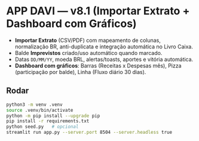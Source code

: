 # APP DAVI — v8.1 (Importar Extrato + Dashboard com Gráficos)

- **Importar Extrato** (CSV/PDF) com mapeamento de colunas, normalização BR, anti-duplicata e integração automática no Livro Caixa.
- Balde **Imprevistos** criado/uso automático quando marcado.
- Datas `DD/MM/YY`, moeda BRL, alertas/toasts, aportes e vitória automática.
- **Dashboard com gráficos**: Barras (Receitas x Despesas mês), Pizza (participação por balde), Linha (Fluxo diário 30 dias).

## Rodar
```bash
python3 -m venv .venv
source .venv/bin/activate
python -m pip install --upgrade pip
pip install -r requirements.txt
python seed.py   # opcional
streamlit run app.py --server.port 8504 --server.headless true
```
